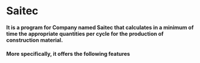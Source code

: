 # Saitec
**It is a program for Company named Saitec that calculates in a minimum of time the appropriate quantities per cycle for the production of construction material.**
#### More specifically, it offers the following features
